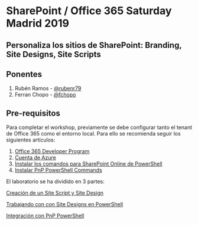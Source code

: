
# SharePoint / Office 365 Saturday Madrid 2019

## Personaliza los sitios de SharePoint: Branding, Site Designs, Site Scripts

## Ponentes

1. Rubén Ramos - [@rubenr79](https://twitter.com/rubenr79)
2. Ferran Chopo - [@fchopo](https://twitter.com/fchopo)

## Pre-requisitos

Para completar el workshop, previamente se debe configurar tanto el tenant de Office 365 como el entorno local. Para ello se recomienda seguir los siguientes artículos:

1. [Office 365 Developer Program](https://developer.microsoft.com/en-us/office/dev-program)
2. [Cuenta de Azure](https://azure.microsoft.com/es-es/free/)
3. [Instalar los comandos para SharePoint Online de PowerShell](https://go.microsoft.com/fwlink/p/?LinkId=255251)
4. [Instalar PnP PowerShell Commands](https://github.com/SharePoint/PnP-PowerShell)

El laboratorio se ha dividido en 3 partes:

[Creación de un Site Script y Site Design](./01-site-designs.md)

[Trabajando con con Site Designs en PowerShell](./02-working-with-powershell.md)

[Integración con PnP PowerShell](./03-pnp-powershell.md)
